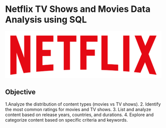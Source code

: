 # Netflix TV Shows and Movies Data Analysis using SQL

![Netflix Logo](https://github.com/lakshmivkotigiri-collab/Netflix-_SQL_Project/blob/main/logo.png)

## Objective

1.Analyze the distribution of content types (movies vs TV shows).
2. Identify the most common ratings for movies and TV shows.
3. List and analyze content based on release years, countries, and durations.
4. Explore and categorize content based on specific criteria and keywords.
